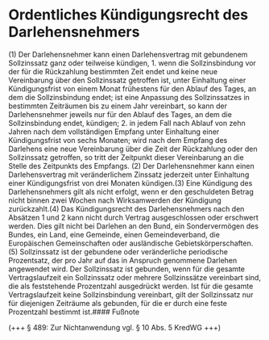 # Ordentliches Kündigungsrecht des Darlehensnehmers

(1) Der Darlehensnehmer kann einen Darlehensvertrag mit gebundenem Sollzinssatz ganz oder teilweise kündigen,  1.
 wenn die Sollzinsbindung vor der für die Rückzahlung bestimmten Zeit endet und keine neue Vereinbarung über den Sollzinssatz getroffen ist, unter Einhaltung einer Kündigungsfrist von einem Monat frühestens für den Ablauf des Tages, an dem die Sollzinsbindung endet; ist eine Anpassung des Sollzinssatzes in bestimmten Zeiträumen bis zu einem Jahr vereinbart, so kann der Darlehensnehmer jeweils nur für den Ablauf des Tages, an dem die Sollzinsbindung endet, kündigen;
 2.
 in jedem Fall nach Ablauf von zehn Jahren nach dem vollständigen Empfang unter Einhaltung einer Kündigungsfrist von sechs Monaten; wird nach dem Empfang des Darlehens eine neue Vereinbarung über die Zeit der Rückzahlung oder den Sollzinssatz getroffen, so tritt der Zeitpunkt dieser Vereinbarung an die Stelle des Zeitpunkts des Empfangs.
(2) Der Darlehensnehmer kann einen Darlehensvertrag mit veränderlichem Zinssatz jederzeit unter Einhaltung einer Kündigungsfrist von drei Monaten kündigen.(3) Eine Kündigung des Darlehensnehmers gilt als nicht erfolgt, wenn er den geschuldeten Betrag nicht binnen zwei Wochen nach Wirksamwerden der Kündigung zurückzahlt.(4) Das Kündigungsrecht des Darlehensnehmers nach den Absätzen 1 und 2 kann nicht durch Vertrag ausgeschlossen oder erschwert werden. Dies gilt nicht bei Darlehen an den Bund, ein Sondervermögen des Bundes, ein Land, eine Gemeinde, einen Gemeindeverband, die Europäischen Gemeinschaften oder ausländische Gebietskörperschaften.(5) Sollzinssatz ist der gebundene oder veränderliche periodische Prozentsatz, der pro Jahr auf das in Anspruch genommene Darlehen angewendet wird. Der Sollzinssatz ist gebunden, wenn für die gesamte Vertragslaufzeit ein Sollzinssatz oder mehrere Sollzinssätze vereinbart sind, die als feststehende Prozentzahl ausgedrückt werden. Ist für die gesamte Vertragslaufzeit keine Sollzinsbindung vereinbart, gilt der Sollzinssatz nur für diejenigen Zeiträume als gebunden, für die er durch eine feste Prozentzahl bestimmt ist.#### Fußnote

(+++ § 489: Zur Nichtanwendung vgl. § 10 Abs. 5 KredWG +++) 

